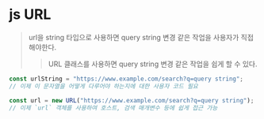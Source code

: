# js URL

> url을 string 타입으로 사용하면 query string 변경 같은 작업을 사용자가 직접 해야한다.
>
> > URL 클래스를 사용하면 query string 변경 같은 작업을 쉽게 할 수 있다.

```js
const urlString = "https://www.example.com/search?q=query string";
// 이제 이 문자열을 어떻게 다루어야 하는지에 대한 사용자 코드 필요

const url = new URL("https://www.example.com/search?q=query string");
// 이제 `url` 객체를 사용하여 호스트, 검색 매개변수 등에 쉽게 접근 가능
```
